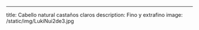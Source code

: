 ---
title: Cabello natural castaños claros
description: Fino y extrafino
image: /static/img/LukiNui2de3.jpg